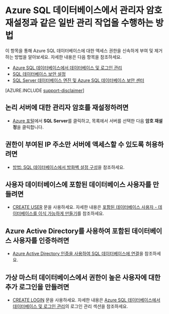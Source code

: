 <properties
	pageTitle="예를 들어 관리자 암호 다시 설정, 관리 작업을 수행 하는 방법 | Microsoft Azure"
	description="SQL 데이터베이스의 일반 관리 작업을 수행하는 방법을 설명합니다. 예: 관리자 암호 재설정, 액세스 부여 및 제거."
	services="sql-database"
	documentationCenter=""
	authors="v-shysun"
	manager="felixwu"
	editor=""
	keywords="관리자 암호 재설정"/>

<tags
	ms.service="sql-database"
	ms.workload="data-management"
	ms.tgt_pltfrm="na"
	ms.devlang="na"
	ms.topic="article"
	ms.date="09/13/2016"
	ms.author="v-shysun"/>

# Azure SQL 데이터베이스에서 관리자 암호 재설정과 같은 일반 관리 작업을 수행하는 방법
이 항목을 통해 Azure SQL 데이터베이스에 대한 액세스 권한을 신속하게 부여 및 제거하는 방법을 알아보세요. 자세한 내용은 다음 항목을 참조하세요.

- [Azure SQL 데이터베이스에서 데이터베이스 및 로그인 관리](sql-database-manage-logins.md)
- [SQL 데이터베이스 보안 설정](sql-database-security.md)
- [SQL Server 데이터베이스 엔진 및 Azure SQL 데이터베이스 보안 센터](https://msdn.microsoft.com/library/bb510589)


[AZURE.INCLUDE [support-disclaimer](../../includes/support-disclaimer.md)]

## 논리 서버에 대한 관리자 암호를 재설정하려면

- [Azure 포털](https://portal.azure.com)에서 **SQL Server**를 클릭하고, 목록에서 서버를 선택한 다음 **암호 재설정**을 클릭합니다.

## 권한이 부여된 IP 주소만 서버에 액세스할 수 있도록 허용하려면
- [방법: SQL 데이터베이스에서 방화벽 설정 구성](sql-database-configure-firewall-settings.md)을 참조하세요.

## 사용자 데이터베이스에 포함된 데이터베이스 사용자를 만들려면
- [CREATE USER](https://msdn.microsoft.com/library/ms173463.aspx) 문을 사용하세요. 자세한 내용은 [포함된 데이터베이스 사용자 - 데이터베이스를 이식 가능하게 만들기](https://msdn.microsoft.com/library/ff929188.aspx)를 참조하세요.

## Azure Active Directory를 사용하여 포함된 데이터베이스 사용자를 인증하려면
- [Azure Active Directory 인증을 사용하여 SQL 데이터베이스에 연결](sql-database-aad-authentication.md)을 참조하세요.

## 가상 마스터 데이터베이스에서 권한이 높은 사용자에 대한 추가 로그인을 만들려면
- [CREATE LOGIN](https://msdn.microsoft.com/library/ms189751.aspx) 문을 사용하세요. 자세한 내용은 [Azure SQL 데이터베이스에서 데이터베이스 및 로그인 관리](sql-database-manage-logins.md)의 로그인 관리 섹션을 참조하세요.

<!---HONumber=AcomDC_0914_2016-->